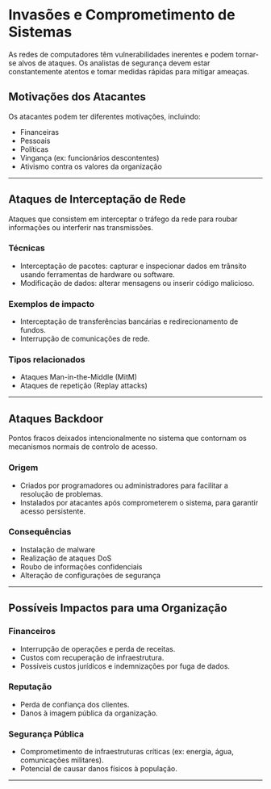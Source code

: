 # Invasões e Comprometimento de Sistemas

As redes de computadores têm vulnerabilidades inerentes e podem tornar-se alvos de ataques. Os analistas de segurança devem estar constantemente atentos e tomar medidas rápidas para mitigar ameaças.

## Motivações dos Atacantes

Os atacantes podem ter diferentes motivações, incluindo:

- Financeiras
- Pessoais
- Políticas
- Vingança (ex: funcionários descontentes)
- Ativismo contra os valores da organização

---

## Ataques de Interceptação de Rede

Ataques que consistem em interceptar o tráfego da rede para roubar informações ou interferir nas transmissões.

### Técnicas
- Interceptação de pacotes: capturar e inspecionar dados em trânsito usando ferramentas de hardware ou software.
- Modificação de dados: alterar mensagens ou inserir código malicioso.

### Exemplos de impacto
- Interceptação de transferências bancárias e redirecionamento de fundos.
- Interrupção de comunicações de rede.

### Tipos relacionados
- Ataques Man-in-the-Middle (MitM)
- Ataques de repetição (Replay attacks)

---

## Ataques Backdoor

Pontos fracos deixados intencionalmente no sistema que contornam os mecanismos normais de controlo de acesso.

### Origem
- Criados por programadores ou administradores para facilitar a resolução de problemas.
- Instalados por atacantes após comprometerem o sistema, para garantir acesso persistente.

### Consequências
- Instalação de malware
- Realização de ataques DoS
- Roubo de informações confidenciais
- Alteração de configurações de segurança

---

## Possíveis Impactos para uma Organização

### Financeiros
- Interrupção de operações e perda de receitas.
- Custos com recuperação de infraestrutura.
- Possíveis custos jurídicos e indemnizações por fuga de dados.

### Reputação
- Perda de confiança dos clientes.
- Danos à imagem pública da organização.

### Segurança Pública
- Comprometimento de infraestruturas críticas (ex: energia, água, comunicações militares).
- Potencial de causar danos físicos à população.

---

